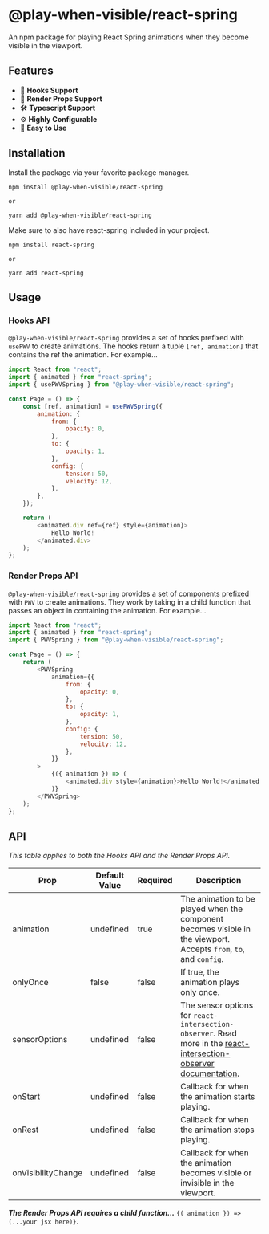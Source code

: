 # @play-when-visible/react-spring

An npm package for playing React Spring animations when they become visible in the viewport.

## Features

-   🎣 **Hooks Support**
-   🎥 **Render Props Support**
-   🛠 **Typescript Support**
-   ⚙ **Highly Configurable**
-   🙂 **Easy to Use**

## Installation

Install the package via your favorite package manager.

```
npm install @play-when-visible/react-spring

or

yarn add @play-when-visible/react-spring
```

Make sure to also have react-spring included in your project.

```
npm install react-spring

or

yarn add react-spring
```

## Usage

### Hooks API

`@play-when-visible/react-spring` provides a set of hooks prefixed with `usePWV` to create animations. The hooks return a tuple `[ref, animation]` that contains the ref the animation. For example...

```js
import React from "react";
import { animated } from "react-spring";
import { usePWVSpring } from "@play-when-visible/react-spring";

const Page = () => {
    const [ref, animation] = usePWVSpring({
        animation: {
            from: {
                opacity: 0,
            },
            to: {
                opacity: 1,
            },
            config: {
                tension: 50,
                velocity: 12,
            },
        },
    });

    return (
        <animated.div ref={ref} style={animation}>
            Hello World!
        </animated.div>
    );
};
```

### Render Props API

`@play-when-visible/react-spring` provides a set of components prefixed with `PWV` to create animations. They work by taking in a child function that passes an object in containing the animation. For example...

```js
import React from "react";
import { animated } from "react-spring";
import { PWVSpring } from "@play-when-visible/react-spring";

const Page = () => {
    return (
        <PWVSpring
            animation={{
                from: {
                    opacity: 0,
                },
                to: {
                    opacity: 1,
                },
                config: {
                    tension: 50,
                    velocity: 12,
                },
            }}
        >
            {({ animation }) => (
                <animated.div style={animation}>Hello World!</animated.div>
            )}
        </PWVSpring>
    );
};
```

## API

_This table applies to both the Hooks API and the Render Props API._

| Prop               | Default Value | Required | Description                                                                                                                                                                        |
| ------------------ | ------------- | -------- | ---------------------------------------------------------------------------------------------------------------------------------------------------------------------------------- |
| animation          | undefined     | true     | The animation to be played when the component becomes visible in the viewport. Accepts `from`, `to`, and `config`.                                                                 |
| onlyOnce           | false         | false    | If true, the animation plays only once.                                                                                                                                            |
| sensorOptions      | undefined     | false    | The sensor options for `react-intersection-observer`. Read more in the [react-intersection-observer documentation](https://github.com/thebuilder/react-intersection-observer#api). |
| onStart            | undefined     | false    | Callback for when the animation starts playing.                                                                                                                                    |
| onRest             | undefined     | false    | Callback for when the animation stops playing.                                                                                                                                     |
| onVisibilityChange | undefined     | false    | Callback for when the animation becomes visible or invisible in the viewport.                                                                                                      |

**_The Render Props API requires a child function..._** `{( animation }) => (...your jsx here)}`.
